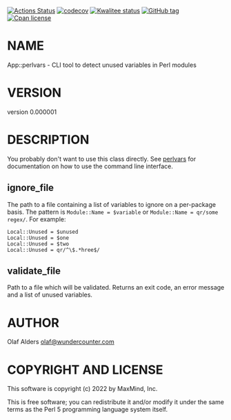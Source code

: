 [![Actions Status](https://github.com/oalders/App-perlvars/workflows/dzil-build-and-test/badge.svg)](https://github.com/oalders/App-perlvars/actions)
[![codecov](https://codecov.io/gh/oalders/App-perlvars/branch/master/graph/badge.svg)](https://codecov.io/gh/oalders/App-perlvars)
[![Kwalitee status](https://cpants.cpanauthors.org/dist/App-perlvars.png)](https://cpants.cpanauthors.org/dist/App-perlvars)
[![GitHub tag](https://img.shields.io/github/tag/oalders/App-perlvars.svg)]()
[![Cpan license](https://img.shields.io/cpan/l/App-perlvars.svg)](https://metacpan.org/release/App-perlvars)

# NAME

App::perlvars - CLI tool to detect unused variables in Perl modules

# VERSION

version 0.000001

# DESCRIPTION

You probably don't want to use this class directly. See [perlvars](https://metacpan.org/pod/perlvars) for
documentation on how to use the command line interface.

## ignore\_file

The path to a file containing a list of variables to ignore on a per-package
basis. The pattern is `Module::Name = $variable` or `Module::Name = qr/some
regex/`. For example:

    Local::Unused = $unused
    Local::Unused = $one
    Local::Unused = $two
    Local::Unused = qr/^\$.*hree$/

## validate\_file

Path to a file which will be validated. Returns an exit code, an error message
and a list of unused variables.

# AUTHOR

Olaf Alders <olaf@wundercounter.com>

# COPYRIGHT AND LICENSE

This software is copyright (c) 2022 by MaxMind, Inc.

This is free software; you can redistribute it and/or modify it under
the same terms as the Perl 5 programming language system itself.
